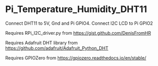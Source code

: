 # Pi_Temperature_Humidity_DHT11

Connect DHT11 to 5V, Gnd and Pi GPIO4.
Connect I2C LCD to Pi GPIO2

Requires RPi_I2C_driver.py from https://gist.github.com/DenisFromHR

Requires Adafruit DHT library from https://github.com/adafruit/Adafruit_Python_DHT

Requires GPIOZero from https://gpiozero.readthedocs.io/en/stable/
